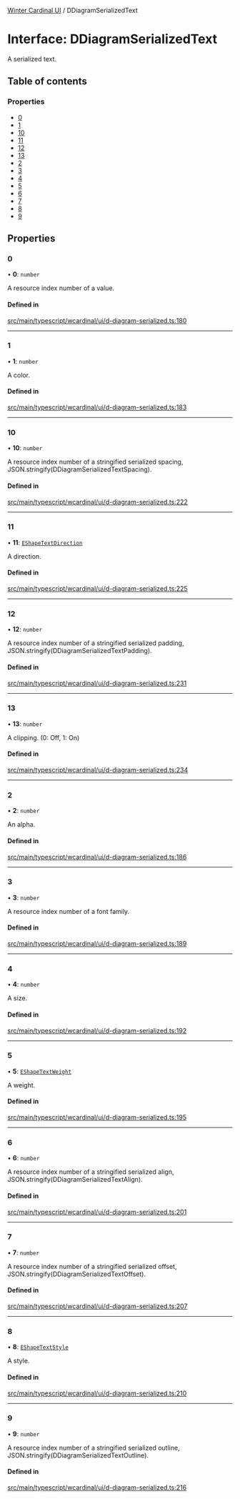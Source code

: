[Winter Cardinal UI](../README.md) / DDiagramSerializedText

# Interface: DDiagramSerializedText

A serialized text.

## Table of contents

### Properties

- [0](DDiagramSerializedText.md#0)
- [1](DDiagramSerializedText.md#1)
- [10](DDiagramSerializedText.md#10)
- [11](DDiagramSerializedText.md#11)
- [12](DDiagramSerializedText.md#12)
- [13](DDiagramSerializedText.md#13)
- [2](DDiagramSerializedText.md#2)
- [3](DDiagramSerializedText.md#3)
- [4](DDiagramSerializedText.md#4)
- [5](DDiagramSerializedText.md#5)
- [6](DDiagramSerializedText.md#6)
- [7](DDiagramSerializedText.md#7)
- [8](DDiagramSerializedText.md#8)
- [9](DDiagramSerializedText.md#9)

## Properties

### 0

• **0**: `number`

A resource index number of a value.

#### Defined in

[src/main/typescript/wcardinal/ui/d-diagram-serialized.ts:180](https://github.com/winter-cardinal/winter-cardinal-ui/blob/v0.154.0/src/main/typescript/wcardinal/ui/d-diagram-serialized.ts#L180)

___

### 1

• **1**: `number`

A color.

#### Defined in

[src/main/typescript/wcardinal/ui/d-diagram-serialized.ts:183](https://github.com/winter-cardinal/winter-cardinal-ui/blob/v0.154.0/src/main/typescript/wcardinal/ui/d-diagram-serialized.ts#L183)

___

### 10

• **10**: `number`

A resource index number of a stringified serialized spacing,
JSON.stringify(DDiagramSerializedTextSpacing).

#### Defined in

[src/main/typescript/wcardinal/ui/d-diagram-serialized.ts:222](https://github.com/winter-cardinal/winter-cardinal-ui/blob/v0.154.0/src/main/typescript/wcardinal/ui/d-diagram-serialized.ts#L222)

___

### 11

• **11**: [`EShapeTextDirection`](../README.md#eshapetextdirection)

A direction.

#### Defined in

[src/main/typescript/wcardinal/ui/d-diagram-serialized.ts:225](https://github.com/winter-cardinal/winter-cardinal-ui/blob/v0.154.0/src/main/typescript/wcardinal/ui/d-diagram-serialized.ts#L225)

___

### 12

• **12**: `number`

A resource index number of a stringified serialized padding,
JSON.stringify(DDiagramSerializedTextPadding).

#### Defined in

[src/main/typescript/wcardinal/ui/d-diagram-serialized.ts:231](https://github.com/winter-cardinal/winter-cardinal-ui/blob/v0.154.0/src/main/typescript/wcardinal/ui/d-diagram-serialized.ts#L231)

___

### 13

• **13**: `number`

A clipping. (0: Off, 1: On)

#### Defined in

[src/main/typescript/wcardinal/ui/d-diagram-serialized.ts:234](https://github.com/winter-cardinal/winter-cardinal-ui/blob/v0.154.0/src/main/typescript/wcardinal/ui/d-diagram-serialized.ts#L234)

___

### 2

• **2**: `number`

An alpha.

#### Defined in

[src/main/typescript/wcardinal/ui/d-diagram-serialized.ts:186](https://github.com/winter-cardinal/winter-cardinal-ui/blob/v0.154.0/src/main/typescript/wcardinal/ui/d-diagram-serialized.ts#L186)

___

### 3

• **3**: `number`

A resource index number of a font family.

#### Defined in

[src/main/typescript/wcardinal/ui/d-diagram-serialized.ts:189](https://github.com/winter-cardinal/winter-cardinal-ui/blob/v0.154.0/src/main/typescript/wcardinal/ui/d-diagram-serialized.ts#L189)

___

### 4

• **4**: `number`

A size.

#### Defined in

[src/main/typescript/wcardinal/ui/d-diagram-serialized.ts:192](https://github.com/winter-cardinal/winter-cardinal-ui/blob/v0.154.0/src/main/typescript/wcardinal/ui/d-diagram-serialized.ts#L192)

___

### 5

• **5**: [`EShapeTextWeight`](../README.md#eshapetextweight)

A weight.

#### Defined in

[src/main/typescript/wcardinal/ui/d-diagram-serialized.ts:195](https://github.com/winter-cardinal/winter-cardinal-ui/blob/v0.154.0/src/main/typescript/wcardinal/ui/d-diagram-serialized.ts#L195)

___

### 6

• **6**: `number`

A resource index number of a stringified serialized align,
JSON.stringify(DDiagramSerializedTextAlign).

#### Defined in

[src/main/typescript/wcardinal/ui/d-diagram-serialized.ts:201](https://github.com/winter-cardinal/winter-cardinal-ui/blob/v0.154.0/src/main/typescript/wcardinal/ui/d-diagram-serialized.ts#L201)

___

### 7

• **7**: `number`

A resource index number of a stringified serialized offset,
JSON.stringify(DDiagramSerializedTextOffset).

#### Defined in

[src/main/typescript/wcardinal/ui/d-diagram-serialized.ts:207](https://github.com/winter-cardinal/winter-cardinal-ui/blob/v0.154.0/src/main/typescript/wcardinal/ui/d-diagram-serialized.ts#L207)

___

### 8

• **8**: [`EShapeTextStyle`](../README.md#eshapetextstyle)

A style.

#### Defined in

[src/main/typescript/wcardinal/ui/d-diagram-serialized.ts:210](https://github.com/winter-cardinal/winter-cardinal-ui/blob/v0.154.0/src/main/typescript/wcardinal/ui/d-diagram-serialized.ts#L210)

___

### 9

• **9**: `number`

A resource index number of a stringified serialized outline,
JSON.stringify(DDiagramSerializedTextOutline).

#### Defined in

[src/main/typescript/wcardinal/ui/d-diagram-serialized.ts:216](https://github.com/winter-cardinal/winter-cardinal-ui/blob/v0.154.0/src/main/typescript/wcardinal/ui/d-diagram-serialized.ts#L216)
